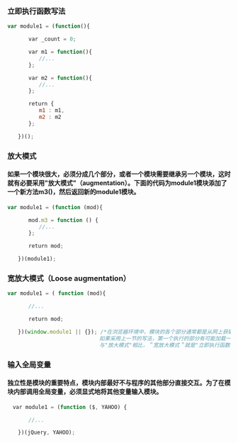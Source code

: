 ### 立即执行函数写法

```js
var module1 = (function(){

　　　　var _count = 0;

　　　　var m1 = function(){
　　　　　　//...
　　　　};

　　　　var m2 = function(){
　　　　　　//...
　　　　};

　　　　return {
　　　　　　m1 : m1,
　　　　　　m2 : m2
　　　　};

　　})();
```

### 放大模式
#### 如果一个模块很大，必须分成几个部分，或者一个模块需要继承另一个模块，这时就有必要采用"放大模式"（augmentation）。下面的代码为module1模块添加了一个新方法m3()，然后返回新的module1模块。

```js
var module1 = (function (mod){

　　　　mod.m3 = function () {
　　　　　　//...
　　　　};

　　　　return mod;

　　})(module1);
```
### 宽放大模式（Loose augmentation）
```js
var module1 = ( function (mod){

　　　　//...

　　　　return mod;

　　})(window.module1 || {}); /*在浏览器环境中，模块的各个部分通常都是从网上获取的，有时无法知道哪个部分会先加载。
                             如果采用上一节的写法，第一个执行的部分有可能加载一个不存在空对象，这时就要采用"宽放大模式"。
                             与"放大模式"相比，＂宽放大模式＂就是"立即执行函数"的参数可以是空对象*/
```
### 输入全局变量
#### 独立性是模块的重要特点，模块内部最好不与程序的其他部分直接交互。为了在模块内部调用全局变量，必须显式地将其他变量输入模块。

```js
　var module1 = (function ($, YAHOO) {

　　　　//...

　　})(jQuery, YAHOO);

```
